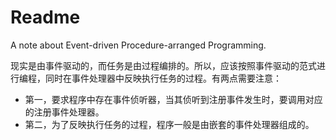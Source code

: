 # Readme
A note about Event-driven Procedure-arranged Programming.

现实是由事件驱动的，而任务是由过程编排的。所以，应该按照事件驱动的范式进行编程，同时在事件处理器中反映执行任务的过程。有两点需要注意：
- 第一，要求程序中存在事件侦听器，当其侦听到注册事件发生时，要调用对应的注册事件处理器。
- 第二，为了反映执行任务的过程，程序一般是由嵌套的事件处理器组成的。
